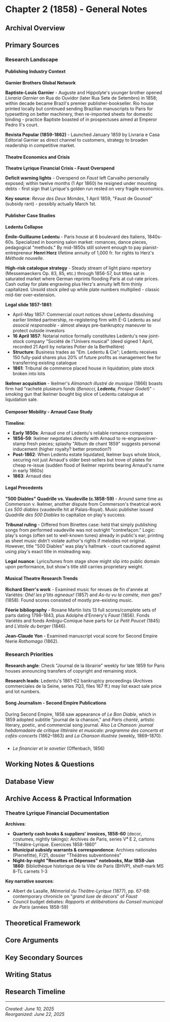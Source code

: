 # Chapter 2 (1858) - General Notes

## Archival Overview

## Primary Sources

### Research Landscape

#### Publishing Industry Context

**Garnier Brothers Global Network**

**Baptiste-Louis Garnier** - Auguste and Hippolyte's younger brother opened *Livraria Garnier* on Rua do Ouvidor (later Rua Sete de Setembro) in 1858; within decade became Brazil's premier publisher-bookseller. Rio house printed locally but continued sending Brazilian manuscripts to Paris for typesetting on better machinery, then re-imported sheets for domestic binding - practice Baptiste boasted of in prospectuses aimed at Emperor Pedro II's court.

**Revista Popular (1859-1862)** - Launched January 1859 by Livraria e Casa Editorial Garnier as direct channel to customers, strategy to broaden readership in competitive market.

#### Theatre Economics and Crisis

**Theatre Lyrique Financial Crisis - Faust Overspend**

**Deficit warning lights** - Overspend on *Faust* left Carvalho personally exposed; within twelve months (1 Apr 1860) he resigned under mounting debts - first sign that Lyrique's golden run rested on very fragile economics.

**Key source**: *Revue des Deux Mondes*, 1 April 1859, "Faust de Gounod" (subsidy rant) - possibly actually March 1st.

#### Publisher Case Studies

**Ledentu Collapse**

**Émile-Guillaume Ledentu** - Paris house at 6 boulevard des Italiens, 1840s-60s. Specialized in booming salon market: romances, dance pieces, pedagogical "methods." By mid-1850s still solvent enough to pay pianist-entrepreneur **Henri Herz** lifetime annuity of 1,000 fr. for rights to Herz's *Méthode nouvelle*.

**High-risk catalogue strategy** - Steady stream of light piano repertory (Messemaeckers Op. 83, 85, etc.) through 1856-57, but titles sat in saturated market where German reprints flooding Paris at cut-rate prices. Cash outlay for plate engraving plus Herz's annuity left firm thinly capitalized. Unsold stock piled up while plate numbers multiplied - classic mid-tier over-extension.

**Legal slide 1857-1861**:

- April-May 1857: Commercial court notices show Ledentu dissolving earlier limited partnership, re-registering firm with É-G Ledentu as *seul associé responsable* - almost always pre-bankruptcy maneuver to protect outside investors
- **16 April 1857**: Notarial notice formally constitutes Ledentu's new joint-stock company "Société de l'Univers musical" (deed signed 1 April, recorded 21 April by notaries Potier de la Berthellière)
- **Structure**: Business trades as "Em. Ledentu & Cie"; Ledentu receives 150 fully-paid shares plus 20% of future profits as management fee for transferring existing catalogue
- **1861**: Tribunal de commerce placed house in liquidation; plate stock broken into lots

**Ikelmer acquisition** - Ikelmer's *Almanach illustré de musique* (1866) boasts firm had "racheté plusieurs fonds (*Benacci, **Ledentu**, Prosper Godet*)" - smoking gun that Ikelmer bought big slice of Ledentu catalogue at liquidation sale.

### 

#### Composer Mobility - Arnaud Case Study

**Timeline**:

- **Early 1850s**: Arnaud one of Ledentu's reliable romance composers
- **1856-59**: Ikelmer negotiates directly with Arnaud to re-engrave/over-stamp fresh pieces; splashy "Album de chant 1859" suggests personal inducement (higher royalty? better promotion?)
- **Post-1862**: When Ledentu estate liquidated, Ikelmer buys whole block, securing not just Arnaud's older best-sellers but trove of plates for cheap re-issue (sudden flood of Ikelmer reprints bearing Arnaud's name in early 1860s)
- **1863**: Arnaud dies

#### Legal Precedents

**"500 Diables" Quadrille vs. Vaudeville (c.1858-59)** - Around same time as Commerson v. Ikelmer, another dispute from Commerson's theatrical work *Les 500 diables* (vaudeville hit at Palais-Royal). Music publisher issued *Quadrille des 500 Diables* to capitalize on play's success.

**Tribunal ruling** - Differed from Binettes case: held that simply publishing songs from performed vaudeville was not outright "contrefaçon." Logic: play's songs (often set to well-known tunes) already in public's ear; printing as sheet music didn't violate author's rights if melodies not original. However, title "500 Diables" was play's hallmark - court cautioned against using play's exact title in misleading way.

**Legal nuance**: Lyrics/tunes from stage show might slip into public domain upon performance, but show's title still carries proprietary weight.

#### Musical Theatre Research Trends

**Richard Sherr's work** - Examined music for revues de fin d'année at Variétés: *Ohé! les p'tits agneaux!* (1857) and *As-tu vu la comète, mon gas?* (1858). Found scores consisted of mostly pre-existing music.

**Féerie bibliography** - Roxane Martin lists 13 full scores/complete sets of parts dating 1798-1843, plus Adolphe d'Ennery's *Faust* (1856). Fonds Variétés and fonds Ambigu-Comique have parts for *Le Petit Poucet* (1845) and *L'étoile du berger* (1846).

**Jean-Claude Yon** - Examined manuscript vocal score for Second Empire féerie *Rothomago* (1862).

### Research Priorities

**Research angle**: Check "Journal de la librairie" weekly for late 1859 for Paris houses announcing transfers of copyright and remaining stock.

**Research leads**: Ledentu's 1861-62 bankruptcy proceedings (Archives commerciales de la Seine, series 7Q3, files 167 ff.) may list exact sale price and lot numbers.

#### Song Journalism - Second Empire Publications

During Second Empire, 1858 saw appearance of *Le Bon Diable*, which in 1859 adopted subtitle "journal de la chanson," and *Paris chanté*, artistic literary, poetic, and commercial song journal. Also *La Chanson: journal hebdomadaire de critique littéraire et musicale: programme des concerts et cafés-concerts* (1862–1863) and *La Chanson illustrée* (weekly, 1869–1870).

### 

- *Le financier et le savetier* (Offenbach, 1856)

## Working Notes & Questions

## Database View

## Archive Access & Practical Information

### Theatre Lyrique Financial Documentation

**Archives**:

- **Quarterly cash books & suppliers' invoices, 1858-60** (decor, costumes, nightly takings): Archives de Paris, series V⁴ E 2, cartons "Théâtre-Lyrique. Exercices 1858-1860"
- **Municipal subsidy warrants & correspondence**: Archives nationales (Pierrefitte), F/21, dossier "Théâtres subventionnés"
- **Night-by-night "Recettes et Dépenses" notebooks, Mar 1858-Jun 1860**: Bibliothèque historique de la Ville de Paris (BHVP), shelf-mark MS 8-TL carnets 1-3

**Key narrative sources**:

- Albert de Lasalle, *Mémorial du Théâtre-Lyrique* (1877), pp. 67-68: contemporary chronicle on "*grand luxe de décors*" of *Faust*
- Council budget debates: *Rapports et délibérations du Conseil municipal de Paris* (années 1858-59)

## Theoretical Framework

## Core Arguments

## Key Secondary Sources

## Writing Status

## Research Timeline

---

*Created: June 10, 2025*\
*Reorganized: June 22, 2025*
